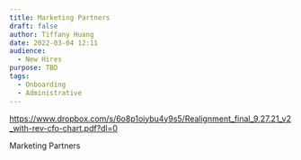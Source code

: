 ```yaml
---
title: Marketing Partners
draft: false
author: Tiffany Huang
date: 2022-03-04 12:11
audience:
  - New Hires
purpose: TBD
tags:
  - Onboarding
  - Administrative
---
```


https://www.dropbox.com/s/6o8p1oiybu4y9s5/Realignment_final_9.27.21_v2_with-rev-cfo-chart.pdf?dl=0

Marketing Partners